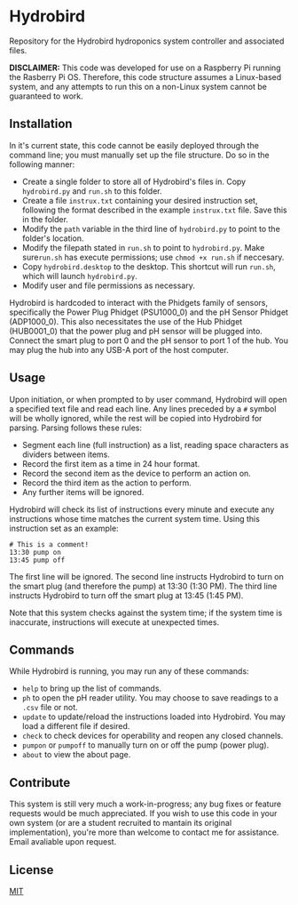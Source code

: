 # Hydrobird

Repository for the Hydrobird hydroponics system controller and associated files.

**DISCLAIMER:** This code was developed for use on a Raspberry Pi running the Rasberry Pi OS. Therefore, this code structure assumes a Linux-based system, and any attempts to run this on a non-Linux system cannot be guaranteed to work.

## Installation

In it's current state, this code cannot be easily deployed through the command line; you must manually set up the file structure. Do so in the following manner:

* Create a single folder to store all of Hydrobird's files in. Copy `hydrobird.py` and `run.sh` to this folder.
* Create a file `instrux.txt` containing your desired instruction set, following the format described in the example `instrux.txt` file. Save this in the folder.
* Modify the `path` variable in the third line of `hydrobird.py` to point to the folder's location.
* Modify the filepath stated in `run.sh` to point to `hydrobird.py`. Make sure`run.sh` has execute permissions; use `chmod +x run.sh` if neccesary.
* Copy `hydrobird.desktop` to the desktop. This shortcut will run `run.sh`, which will launch `hydrobird.py`.
* Modify user and file permissions as necessary.

Hydrobird is hardcoded to interact with the Phidgets family of sensors, specifically the Power Plug Phidget (PSU1000_0) and the pH Sensor Phidget (ADP1000_0). This also necessitates the use of the  Hub Phidget (HUB0001_0) that the power plug and pH sensor will be plugged into. Connect the smart plug to port 0 and the pH sensor to port 1 of the hub. You may plug the hub into any USB-A port of the host computer.

## Usage

Upon initiation, or when prompted to by user command, Hydrobird will open a specified text file and read each line. Any lines preceded by a `#` symbol will be wholly ignored, while the rest will be copied into Hydrobird for parsing. Parsing follows these rules:
* Segment each line (full instruction) as a list, reading space characters as dividers between items.
* Record the first item as a time in 24 hour format.
* Record the second item as the device to perform an action on.
* Record the third item as the action to perform.
* Any further items will be ignored.

Hydrobird will check its list of instructions every minute and execute any instructions whose time matches the current system time. Using this instruction set as an example:
```
# This is a comment!
13:30 pump on
13:45 pump off
```
The first line will be ignored. The second line instructs Hydrobird to turn on the smart plug (and therefore the pump) at 13:30 (1:30 PM). The third line instructs Hydrobird to turn off the smart plug at 13:45 (1:45 PM).

Note that this system checks against the system time; if the system time is inaccurate, instructions will execute at unexpected times.

## Commands

While Hydrobird is running, you may run any of these commands:
* `help` to bring up the list of commands.
*  `ph` to open the pH reader utility. You may choose to save readings to a `.csv` file or not.
* `update` to update/reload the instructions loaded into Hydrobird. You may load a different file if desired.
*  `check` to check devices for operability and reopen any closed channels.
* `pumpon` or `pumpoff` to manually turn on or off the pump (power plug).
* `about` to view the about page.

## Contribute

This system is still very much a work-in-progress; any bug fixes or feature requests would be much appreciated. If you wish to use this code in your own system (or are a student recruited to mantain its original implementation), you're more than welcome to contact me for assistance. Email avaliable upon request.

## License

[MIT](https://choosealicense.com/licenses/mit/)
